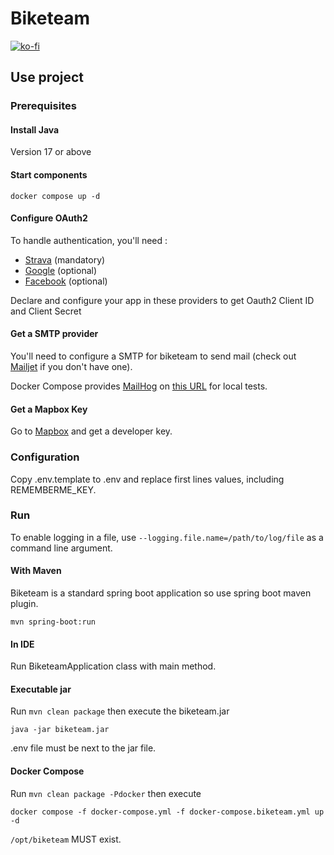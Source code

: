 # Biketeam

[![ko-fi](https://www.ko-fi.com/img/githubbutton_sm.svg)](https://ko-fi.com/S6S6CLH20)

## Use project

### Prerequisites

#### Install Java

Version 17 or above

#### Start components

`docker compose up -d`

#### Configure OAuth2

To handle authentication, you'll need : 
* [Strava](https://www.strava.com/settings/api) (mandatory)
* [Google](https://developers.google.com/identity/sign-in/web/sign-in) (optional)
* [Facebook](https://developers.facebook.com/docs/facebook-login/web) (optional)

Declare and configure your app in these providers to get Oauth2 Client ID and Client Secret

#### Get a SMTP provider

You'll need to configure a SMTP for biketeam to send mail (check out [Mailjet](https://www.mailjet.com/) if you don't have one).

Docker Compose provides [MailHog](https://github.com/mailhog/MailHog) on [this URL](http://localhost:8025) for local tests.

#### Get a Mapbox Key

Go to [Mapbox](https://www.mapbox.com/) and get a developer key.

### Configuration

Copy .env.template to .env and replace first lines values, including REMEMBERME_KEY.

### Run

To enable logging in a file, use `--logging.file.name=/path/to/log/file` as a command line argument.

#### With Maven

Biketeam is a standard spring boot application so use spring boot maven plugin.

`mvn spring-boot:run`

#### In IDE 

Run BiketeamApplication class with main method.

#### Executable jar

Run `mvn clean package` then execute the biketeam.jar

`java -jar biketeam.jar`

.env file must be next to the jar file.

#### Docker Compose

Run `mvn clean package -Pdocker` then execute

`docker compose -f docker-compose.yml -f docker-compose.biketeam.yml up -d`

`/opt/biketeam` MUST exist.
